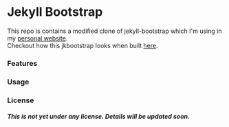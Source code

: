 Jekyll Bootstrap
================

This repo is contains a modified clone of jekyll-bootstrap which I'm using in my [personal website][1].  
Checkout how this jkbootstrap looks when built [here][2].

### Features
   
  


### Usage
   
  


### License
##### This is not yet under any license. Details will be updated soon.
 
[1]: http://sathyamvellal.in
[2]: http://sathyamvellal.in/jkbootstrap
